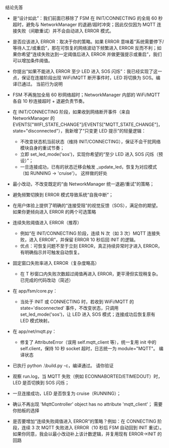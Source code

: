 结论先答

- 是“设计如此”：我们前面已移除了 FSM 在 INIT/CONNECTING 的全局 60 秒超时，避免与 NetworkManager 的退避/超时冲突；因此仅仅因为 MQTT 连接失败（间歇重试）并不会自动进入 ERROR 模式。
- 是否应该进入 ERROR：取决于你的策略。如果 ERROR 意味着“系统需要停下/等待人工/或重启”，那在可恢复的网络波动下频繁进入 ERROR 反而不利；如果你希望“连续失败达到一定阈值后进入 ERROR 并做更强提示或重启”，我们可以增加条件阈值。
- 你提出“如果不能进入 ERROR 至少 LED 进入 SOS 闪烁”：我已经实现了这一点，保证在连接阶段出现 WiFi/MQTT 断开事件时，LED 将切换为 SOS。编译已通过。
当前行为说明

- FSM 不再施加全局 60 秒网络超时；NetworkManager 内部的 WiFi/MQTT 各自 10 秒连接超时 + 退避负责节奏。
- 在 INIT/CONNECTING 阶段，如果收到网络断开事件（来自 NetworkManager 的 EVENTS["WIFI_STATE_CHANGE"]/EVENTS["MQTT_STATE_CHANGE"]，state="disconnected"），我新增了“只变更 LED 提示”的轻量逻辑：
  - 不改变状态机当前状态（维持 INIT/CONNECTING），保证不会干扰网络模块自身的重试节奏；
  - 立即 set_led_mode('sos')，实现你希望的“至少 LED 进入 SOS 闪烁（预设）”；
  - 一旦连接成功，已有的状态迁移会触发 _update_led，恢复为对应模式（如 RUNNING -> 'cruise'）。
这样做的好处

- 最小改动，不改变既定的“由 NetworkManager 统一退避/重试”的策略；
- 避免频繁切换到 ERROR 模式导致系统“自我中断”；
- 在用户体验上提供了明确的“连接受阻”的视觉反馈（SOS），满足你的期望。
如果你更倾向进入 ERROR 的两个可选策略

- 连续失败阈值进入 ERROR（推荐）
  - 例如“在 INIT/CONNECTING 阶段，连续 N 次（如 3 次）MQTT 连接失败，进入 ERROR”，并保留 ERROR 10 秒后回 INIT 的逻辑。
  - 优点：可恢复问题不至于立刻 ERROR，真正持续异常时才进入 ERROR，有明确指示并可触发自动恢复。
- 固定窗口失败率进入 ERROR（复杂度略高）
  - 在 T 秒窗口内失败次数超过阈值再进入 ERROR，更平滑但实现稍复杂。
已完成的代码改动（简述）

- 在 app/fsm/core.py：
  - 当处于 INIT 或 CONNECTING 时，若收到 WiFi/MQTT 的 state='disconnected' 事件，不改变状态，只调用 set_led_mode('sos')，让 LED 进入 SOS 模式；连接成功后恢复原有 LED 模式映射。
- 在 app/net/mqtt.py：
  - 修复了 AttributeError（误用 self.mqtt_client 等），统一复用 init 中的 self.client，保持 10 秒 socket 超时，日志统一为 module="MQTT"。
编译状态

- 已执行 python .\build.py -c，编译通过。
请你验证

- 观察 run.log，当 MQTT 失败（例如 ECONNABORTED/ETIMEDOUT）时，LED 是否切换到 SOS 闪烁；
- 一旦连接成功，LED 是否恢复为 cruise（RUNNING）；
- 确认不再出现 'MqttController' object has no attribute 'mqtt_client'；
需要你拍板的选择

- 是否要增加“连续失败阈值进入 ERROR”的策略？例如：在 CONNECTING 阶段，连续 3 次 MQTT 失败进入 ERROR（10 秒后 FSM 自动回到 INIT 重试）。如果你同意，我会以最小改动补上该计数逻辑，并复用现有 ERROR->INIT 的回路